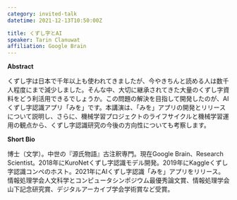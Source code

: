 ```yaml
---
category: invited-talk
datetime: 2021-12-13T10:50:00Z

title: くずし字とAI
speaker: Tarin Clanuwat
affiliation: Google Brain
---
```


**Abstract**

くずし字は日本で千年以上も使われてきましたが、今やきちんと読める人は数千人程度にまで減少しました。そんな中、大切に継承されてきた大量のくずし字資料をどう利活用できるでしょうか。この問題の解決を目指して開発したのが、AIくずし字認識アプリ「みを」です。本講演は、「みを」アプリの開発とリリースについて説明し、さらに、機械学習プロジェクトのライフサイクルと機械学習運用の観点から、くずし字認識研究の今後の方向性についても考察します。

**Short Bio**

博士（文学）。中世の『源氏物語』古注釈専門。現在Google Brain、Research Scientist。2018年にKuroNetくずし字認識モデル開発。2019年にKaggleくずし字認識コンペのホスト。2021年にAIくずし字認識「みを」アプリをリリース。情報処理学会人文科学とコンピュータシンポジウム最優秀論文賞、情報処理学会山下記念研究賞、デジタルアーカイブ学会学術賞など受賞。
